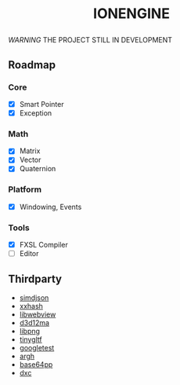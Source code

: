 # <p align="center"> IONENGINE </p>

*WARNING* THE PROJECT STILL IN DEVELOPMENT

## Roadmap

### Core

- [x] Smart Pointer
- [x] Exception

### Math

- [x] Matrix
- [x] Vector
- [x] Quaternion

### Platform

- [x] Windowing, Events

### Tools

- [x] FXSL Compiler
- [ ] Editor

## Thirdparty

- [simdjson](https://github.com/simdjson/simdjson)
- [xxhash](https://github.com/Cyan4973/xxHash)
- [libwebview](https://github.com/a3st/libwebview)
- [d3d12ma](https://github.com/GPUOpen-LibrariesAndSDKs/D3D12MemoryAllocator)
- [libpng](https://github.com/pnggroup/libpng)
- [tinygltf](https://github.com/syoyo/tinygltf)
- [googletest](https://github.com/google/googletest)
- [argh](https://github.com/adishavit/argh)
- [base64pp](https://github.com/matheusgomes28/base64pp)
- [dxc](https://github.com/microsoft/DirectXShaderCompiler)